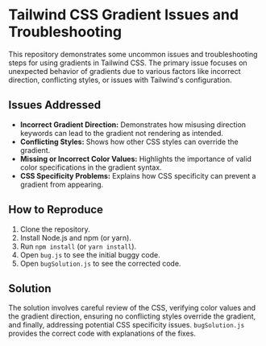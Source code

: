 # Tailwind CSS Gradient Issues and Troubleshooting

This repository demonstrates some uncommon issues and troubleshooting steps for using gradients in Tailwind CSS.  The primary issue focuses on unexpected behavior of gradients due to various factors like incorrect direction, conflicting styles, or issues with Tailwind's configuration.

## Issues Addressed

* **Incorrect Gradient Direction:** Demonstrates how misusing direction keywords can lead to the gradient not rendering as intended.
* **Conflicting Styles:** Shows how other CSS styles can override the gradient.
* **Missing or Incorrect Color Values:** Highlights the importance of valid color specifications in the gradient syntax.
* **CSS Specificity Problems:** Explains how CSS specificity can prevent a gradient from appearing.

## How to Reproduce

1. Clone the repository.
2. Install Node.js and npm (or yarn).
3. Run `npm install` (or `yarn install`).
4. Open `bug.js` to see the initial buggy code.
5. Open `bugSolution.js` to see the corrected code.

## Solution

The solution involves careful review of the CSS, verifying color values and the gradient direction, ensuring no conflicting styles override the gradient, and finally, addressing potential CSS specificity issues.  `bugSolution.js` provides the correct code with explanations of the fixes.